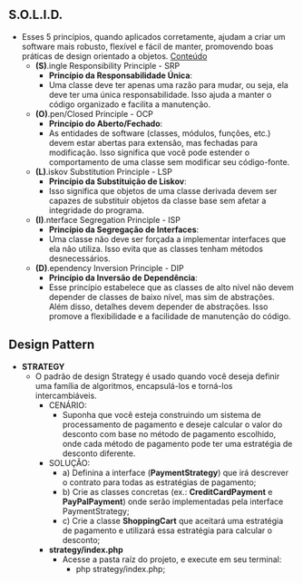 ## S.O.L.I.D.

- Esses 5 princípios, quando aplicados corretamente, ajudam a criar um software mais robusto, flexível e fácil de manter, promovendo boas práticas de design orientado a objetos. [Conteúdo](https://www.youtube.com/watch?v=6SfrO3D4dHM)
    - **(S)**.ingle Responsibility Principle - SRP
        - <b>Princípio da Responsabilidade Única</b>:
        - Uma classe deve ter apenas uma razão para mudar, ou seja, ela deve ter uma única responsabilidade. Isso ajuda a manter o código organizado e facilita a manutenção.
    - **(O)**.pen/Closed Principle - OCP
        - <b>Princípio do Aberto/Fechado</b>:
        - As entidades de software (classes, módulos, funções, etc.) devem estar abertas para extensão, mas fechadas para modificação. Isso significa que você pode estender o comportamento de uma classe sem modificar seu código-fonte.
    - **(L)**.iskov Substitution Principle - LSP
        - <b>Princípio da Substituição de Liskov</b>:
        - Isso significa que objetos de uma classe derivada devem ser capazes de substituir objetos da classe base sem afetar a integridade do programa.
    - **(I)**.nterface Segregation Principle - ISP
        - <b>Princípio da Segregação de Interfaces</b>:
        - Uma classe não deve ser forçada a implementar interfaces que ela não utiliza. Isso evita que as classes tenham métodos desnecessários.
    - **(D)**.ependency Inversion Principle - DIP
        - <b>Princípio da Inversão de Dependência</b>:
        - Esse princípio estabelece que as classes de alto nível não devem depender de classes de baixo nível, mas sim de abstrações. Além disso, detalhes devem depender de abstrações. Isso promove a flexibilidade e a facilidade de manutenção do código.

## Design Pattern
- **STRATEGY**
    - O padrão de design Strategy é usado quando você deseja definir uma família de algoritmos, encapsulá-los e torná-los intercambiáveis.
        - CENÁRIO:
            - Suponha que você esteja construindo um sistema de processamento de pagamento e deseje calcular o valor do desconto com base no método de pagamento escolhido, onde cada método de pagamento pode ter uma estratégia de desconto diferente.
        - SOLUÇÃO:
            - a) Definina a interface (<b>PaymentStrategy</b>) que irá descrever o contrato para todas as estratégias de pagamento;
            - b) Crie as classes concretas (ex.: <b>CreditCardPayment</b> e <b>PayPalPayment</b>) onde serão implementadas pela interface PaymentStrategy;
            - c) Crie a classe <b>ShoppingCart</b> que aceitará uma estratégia de pagamento e utilizará essa estratégia para calcular o desconto;
        - **strategy/index.php**
            - Acesse a pasta raíz do projeto, e execute em seu terminal:
                - php strategy/index.php;